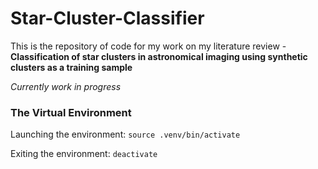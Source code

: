 # Star-Cluster-Classifier

This is the repository of code for my work on my literature review - <b>Classification of star clusters in astronomical imaging using synthetic clusters as a training sample</b>

<i>Currently work in progress</i>

### The Virtual Environment

Launching the environment:
`source .venv/bin/activate`

Exiting the environment:
`deactivate`